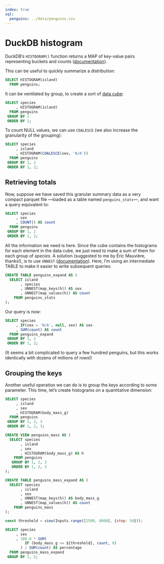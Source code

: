 ```yaml
---
index: true
sql:
  penguins: ../data/penguins.csv
---
```


# DuckDB histogram

DuckDB’s `HISTOGRAM()` function returns a MAP of key-value pairs representing buckets and counts ([documentation](https://duckdb.org/docs/sql/aggregates.html#histogramarg)).

This can be useful to quickly summarize a distribution:

```sql echo
SELECT HISTOGRAM(island)
  FROM penguins;
```

It can be ventilated by group, to create a sort of [data cube](https://en.wikipedia.org/wiki/Data_cube):

```sql echo
SELECT species
     , HISTOGRAM(island)
  FROM penguins
 GROUP BY 1
 ORDER BY 1;
```

To count NULL values, we can use `COALESCE` (we also increase the granularity of the grouping):

```sql echo
SELECT species
     , island
     , HISTOGRAM(COALESCE(sex, 'N/A'))
  FROM penguins
 GROUP BY 1, 2
 ORDER BY 1, 2;
```

## Retrieving totals

Now, suppose we have saved this granular summary data as a very compact parquet file —loaded as a table named `penguins_stats`—, and want a query equivalent to:

```sql echo
SELECT species
     , sex
     , COUNT() AS count
  FROM penguins
 GROUP BY 1, 2
 ORDER BY 1, 2;
```

All the information we need is here. Since the cube contains the histograms for each element in the data cube, we just need to make a sum of them for each group of _species_. A solution (suggested to me by Éric Mauvière, thanks!), is to use `UNNEST` ([documentation](https://duckdb.org/docs/sql/query_syntax/unnest.html)). Here, I’m using an intermediate TABLE to make it easier to write subsequent queries:

```sql run=false
CREATE TABLE penguins_expand AS (
  SELECT island
       , species
       , UNNEST(map_keys(h)) AS sex
       , UNNEST(map_values(h)) AS count
    FROM penguins_stats
);
```

Our query is now:

```sql run=false
SELECT species
     , IF(sex = 'N/A', null, sex) AS sex
     , SUM(count) AS count
  FROM penguins_expand
 GROUP BY 1, 2
 ORDER BY 1, 2;
```

(It seems a bit complicated to query a few hundred penguins, but this works identically with dozens of millions of rows!)

## Grouping the keys

Another useful operation we can do is to group the keys according to some parameter. This time, let’s create histograms on a quantitative dimension:

```sql echo
SELECT species
     , island
     , sex
     , HISTOGRAM(body_mass_g)
  FROM penguins
 GROUP BY 1, 2, 3
 ORDER BY 1, 2, 3;
```

```sql id=view2
CREATE VIEW penguins_mass AS (
  SELECT species
       , island
       , sex
       , HISTOGRAM(body_mass_g) AS h
    FROM penguins
   GROUP BY 1, 2, 3
   ORDER BY 1, 2, 3
);

CREATE TABLE penguins_mass_expand AS (
  SELECT species
       , island
       , sex
       , UNNEST(map_keys(h)) AS body_mass_g
       , UNNEST(map_values(h)) AS count
    FROM penguins_mass
);
```

```js
const threshold = view(Inputs.range([2500, 8000], {step: 50}));
```

```sql echo
SELECT species
     , sex
     , 100.0 * SUM(
         IF (body_mass_g <= ${threshold}, count, 0)
       ) / SUM(count) AS percentage
  FROM penguins_mass_expand
 GROUP BY 1, 2;
```
